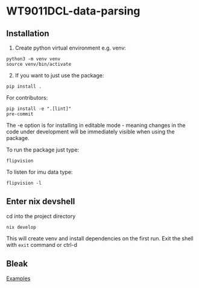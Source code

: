 # WT9011DCL-data-parsing

## Installation

1. Create python virtual environment e.g. venv:
```
python3 -m venv venv
source venv/bin/activate
```

2. If you want to just use the package:
```
pip install .
```

For contributors:
```
pip install -e ".[lint]"
pre-commit
```
The -e option is for installing in editable mode - meaning changes in the code under development will be immediately visible when using the package.

To run the package just type:
```
flipvision
```

To listen for imu data type:
```
flipvision -l
```


## Enter nix devshell

cd into the project directory

```
nix develop
```

This will create venv and install dependencies on the first run.
Exit the shell with `exit` command or ctrl-d

## Bleak
[Examples](https://github.com/hbldh/bleak/tree/master/examples)
